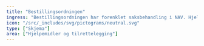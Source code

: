 ```yaml
---
title: "Bestillingsordningen"
ingress: "Bestillingsordningen har forenklet saksbehandling i NAV. Hjelpemidler man kan bestille gjennom denne ordningen er enkle produkter som ikke krever individuelle tilpasninger."
icon: "/src/_includes/svg/pictograms/neutral.svg"
type: ["Skjema"]
area: ["Hjelpemidler og tilrettelegging"]
---
```

